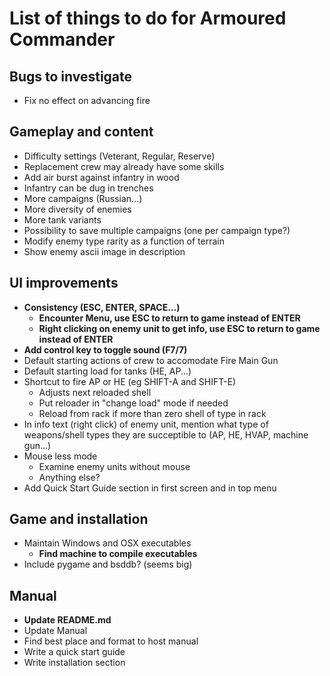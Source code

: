 # List of things to do for Armoured Commander

## Bugs to investigate
- Fix no effect on advancing fire

## Gameplay and content
- Difficulty settings (Veterant, Regular, Reserve)
- Replacement crew may already have some skills
- Add air burst against infantry in wood
- Infantry can be dug in trenches
- More campaigns (Russian...)
- More diversity of enemies
- More tank variants
- Possibility to save multiple campaigns (one per campaign type?)
- Modify enemy type rarity as a function of terrain
- Show enemy ascii image in description
  
## UI improvements
- **Consistency (ESC, ENTER, SPACE...)**
  - **Encounter Menu, use ESC to return to game instead of ENTER**
  - **Right clicking on enemy unit to get info, use ESC to return to game instead of ENTER**
- **Add control key to toggle sound (F7/7)**
- Default starting actions of crew to accomodate Fire Main Gun
- Default starting load for tanks (HE, AP...)
- Shortcut to fire AP or HE (eg SHIFT-A and SHIFT-E)
  - Adjusts next reloaded shell
  - Put reloader in "change load" mode if needed
  - Reload from rack if more than zero shell of type in rack
- In info text (right click) of enemy unit, mention what type of weapons/shell types they are
  succeptible to (AP, HE, HVAP, machine gun...)
- Mouse less mode
  - Examine enemy units without mouse
  - Anything else?
- Add Quick Start Guide section in first screen and in top menu
  
## Game and installation
- Maintain Windows and OSX executables
  - **Find machine to compile executables**
- Include pygame and bsddb? (seems big)
  
## Manual
- **Update README.md**
- Update Manual
- Find best place and format to host manual
- Write a quick start guide
- Write installation section
